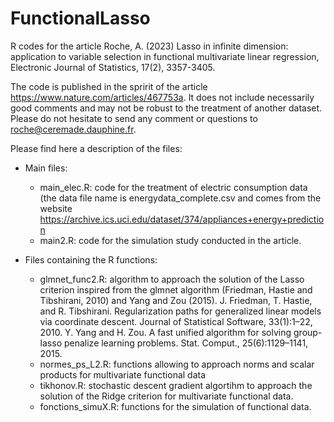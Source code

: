# FunctionalLasso
R codes for the article Roche, A. (2023) Lasso in infinite dimension: application to variable selection in functional multivariate linear regression, Electronic Journal of Statistics, 17(2), 3357-3405.

The code is published in the spririt of the article https://www.nature.com/articles/467753a. It does not include necessarily good comments and may not be robust to the treatment of another dataset. Please do not hesitate to send any comment or questions to roche@ceremade.dauphine.fr. 

Please find here a description of the files: 
* Main files: 
  - main_elec.R: code for the treatment of electric consumption data (the data file name is energydata_complete.csv and comes from the website https://archive.ics.uci.edu/dataset/374/appliances+energy+prediction
  - main2.R: code for the simulation study conducted in the article.
 
* Files containing the R functions:
  - glmnet_func2.R: algorithm to approach the solution of the Lasso criterion inspired from the glmnet algorithm (Friedman, Hastie and Tibshirani, 2010) and Yang and Zou (2015). 
        J. Friedman, T. Hastie, and R. Tibshirani. Regularization paths for generalized linear models via coordinate descent. Journal of Statistical Software,
33(1):1–22, 2010.
      Y. Yang and H. Zou. A fast unified algorithm for solving group-lasso penalize learning problems. Stat. Comput., 25(6):1129–1141, 2015.
  - normes_ps_L2.R: functions allowing to approach norms and scalar products for multivariate functional data
  - tikhonov.R: stochastic descent gradient algortihm to approach the solution of the Ridge criterion for multivariate functional data.
  - fonctions_simuX.R: functions for the simulation of functional data. 
